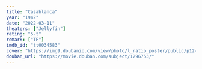 ```yaml
---
title: "Casablanca"
year: "1942"
date: "2022-03-11"
theaters: ["Jellyfin"]
rating: "5-t"
remark: ["TP"]
imdb_id: "tt0034583"
cover: "https://img9.doubanio.com/view/photo/l_ratio_poster/public/p1244791866.jpg"
douban_url: "https://movie.douban.com/subject/1296753/"
---
```

